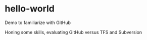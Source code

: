 # hello-world
Demo to familiarize with GitHub

Honing some skills, evaluating GitHub versus TFS and Subversion
